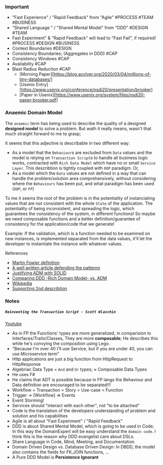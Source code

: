 
### Important
- "Fast Experience" / "Rapid Feedback" from "Agile" #PROCESS #TEAM #BUSINESS
- "Shared Language " / "Shared Mental Model" from "DDD" #DESIGN #TEAM
- Fast Experiment" & "Rapid Feedback" will lead to "Fast Fail", if required! #PROCESS #DESIGN #BUSINESS
- Context Boundaries #DESIGN
- Consistency Boundaries; (Aggregates in DDD) #CAP
- Consistency Windows #CAP
- Availability #CAP
- Blast Radius Reduction #CAP
    - [Morning Paper][https://blog.acolyer.org/2020/03/04/millions-of-tiny-databases/]
    - [Usenix Entry][https://www.usenix.org/conference/nsdi20/presentation/brooker]
    - [Paper in Usenix][https://www.usenix.org/system/files/nsdi20-paper-brooker.pdf]

### Anaemic Domain Model

The `anaemic` term has being used to describe the quality of a designed **designed model** to solve a problem. But wath it really means, wasn't that much straight forward to me to grasp;

It seems that this adjective is describable in two different way:
 - As a model that the `Behaviour`s are excluded from `Data` values and the model is relying on `Transaction Script`s to handle all business logic works, contracted with `Rich Data Model` which have no or small `Service Layer`. This describtion is tightly coupled with `OOP` paradigm. Or,
 - As a model which the `Data` values are not defined in a way that can handle the problem/solution area comprehensively, without considering where the `Behaviours` has been put, and what paradigm has been used (`OOP`, or `FP`)

To me it seems the root of the problem is in the potentiality of instanciating values that are not consistent with the whole `State` of the application. The potentiality of being inconsistent, and spreading the logic, which guarantees the consistency of the system, in different functions! So maybe we need composable functions and a better definition/guarantee of consistency for the application/code that we generate!

Example: If the validation, which is a function needed to be examined on new instances, is implemented separated from the data values, it'll let the developer to instantiate the instance with whatever values.




References
 - [Martin Fowler definition](https://martinfowler.com/bliki/AnemicDomainModel.html)
  - [A well written article defending the patternn](https://blog.codecentric.de/en/2019/10/ddd-vs-anemic-domain-models/#comments)
  - [Justifying ADM with SOLID](https://blog.inf.ed.ac.uk/sapm/2014/02/04/the-anaemic-domain-model-is-no-anti-pattern-its-a-solid-design/)
  - [Comparing DDD -Rich Domain Model- vs. ADM](https://blog.pragmatists.com/domain-driven-design-vs-anemic-model-how-do-they-differ-ffdee9371a86)
  - [Wikipedia](https://en.wikipedia.org/wiki/Anemic_domain_model)
 - [Supporting 2nd describtion](https://softwareengineering.stackexchange.com/questions/317587/is-it-still-valid-to-speak-about-anemic-model-in-the-context-of-functional-progr)

### Notes
##### `Reinventing the Transaction Script - Scott Wlaschin`
[Youtube](https://www.youtube.com/watch?v=USSkidmaS6w)
- As in FP the Functions' types are more generalized, in comparision to Interfaces/Traits/Classes, They are more **composable**; He describes this while he's convying the composition using Lego.
- "Because I'm over 40 I'll use Service, but if you are under 40, you can use Microservice term"
- Http applications are just a big function from HttpRequest to HttpResponse
- Algebriac Data Type = `And` and `Or` types; ≈ Composable Data Types
- He uses F#
- He claims that ADT is possible because in FP langs the Behaviour and Data definition are encouraged to be separated!!!
- Workflow = Transaction = Story = Use-case = Function
- Trigger -> \[Workflow\] => Events
- Event Storming!
- Services should "interact with each other", not "to be attached"
- Code is the translation of the developers understanding of problem and solution and his capabilities
- Agile is all about "Fast Experiment" / "Rapid Feedback"
- DDD is about Shared Mental Model, which is going to be used in Code; In this way the DomainExpert will be easy understand the `domain code`. I think this is the reason why DDD evangelist care about DSLs.
- Share Language in Code, Mind, Meeting, and Documentation
- Domain Driven Design vs. Database Driven Design: In DBDD, the model also contains the fields for FK,JOIN functions, ...
- A Pure DDD Model is **Persistence Ignorant**

